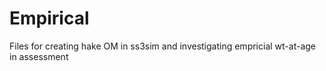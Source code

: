 Empirical
=========

Files for creating hake OM in ss3sim and investigating empricial wt-at-age in assessment
